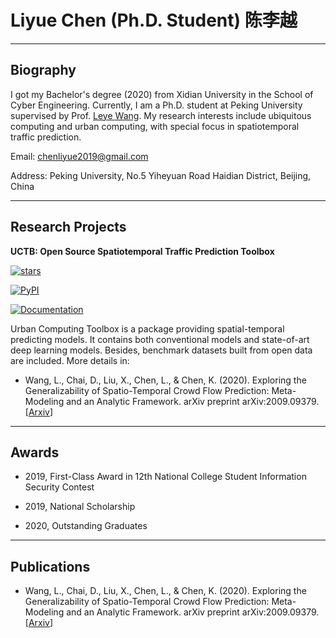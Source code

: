 # Liyue Chen (Ph.D. Student) 陈李越

------

## Biography

I got my Bachelor's degree (2020) from Xidian University in the School of Cyber Engineering. Currently, I am a Ph.D. student at Peking University supervised by Prof. [Leye Wang](https://wangleye.github.io/). My research interests include ubiquitous computing and urban computing, with special focus in spatiotemporal traffic prediction.

Email: chenliyue2019@gmail.com

Address: Peking University, No.5 Yiheyuan Road Haidian District, Beijing, China

------

##  Research Projects

**UCTB: Open Source Spatiotemporal Traffic Prediction Toolbox**

[![stars](https://img.shields.io/github/stars/uctb/UCTB?style=social)](https://github.com/uctb/UCTB)

[![PyPI](https://img.shields.io/badge/pypi%20package-v0.3.0-sucess)](https://pypi.org/project/UCTB/)

[![Documentation](https://img.shields.io/badge/api-reference-blue.svg)](https://uctb.github.io/UCTB/)

Urban Computing Toolbox is a package providing spatial-temporal predicting models. It contains both conventional models and state-of-art deep learning models. Besides, benchmark datasets built from open data are included. More details in:

* Wang, L., Chai, D., Liu, X., Chen, L., & Chen, K. (2020). Exploring the Generalizability of Spatio-Temporal Crowd Flow Prediction: Meta-Modeling and an Analytic Framework. arXiv preprint arXiv:2009.09379. [[Arxiv](https://arxiv.org/pdf/2009.09379.pdf)]

------

## Awards

* 2019, First-Class Award in 12th National College Student Information Security Contest

* 2019, National Scholarship
* 2020, Outstanding Graduates

------

## Publications

* Wang, L., Chai, D., Liu, X., Chen, L., & Chen, K. (2020). Exploring the Generalizability of Spatio-Temporal Crowd Flow Prediction: Meta-Modeling and an Analytic Framework. arXiv preprint arXiv:2009.09379. [[Arxiv](https://arxiv.org/pdf/2009.09379.pdf)]